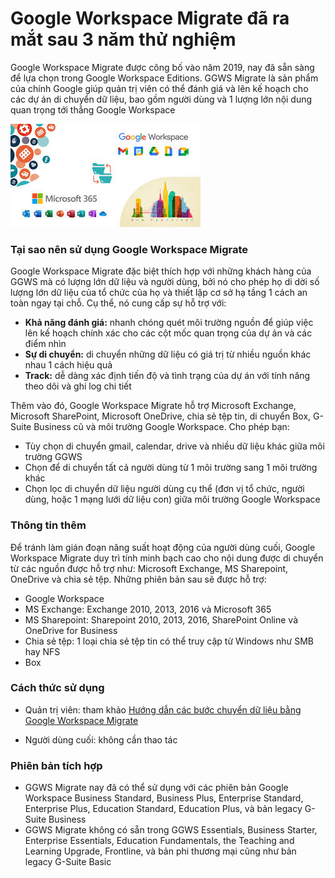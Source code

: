 # Google Workspace Migrate đã ra mắt sau 3 năm thử nghiệm

Google Workspace Migrate được công bố vào năm 2019, nay đã sẵn sàng để lựa chọn trong Google Workspace Editions. GGWS Migrate là sản phẩm của chính Google giúp quản trị viên có thể đánh giá và lên kế hoạch cho các dự án di chuyển dữ liệu, bao gồm người dùng và 1 lượng lớn nội dung quan trọng tới thẳng Google Workspace

![](./images/GGWS_Migrate.jfif)

### Tại sao nên sử dụng Google Workspace Migrate

Google Workspace Migrate đặc biệt thích hợp với những khách hàng của GGWS mà có lượng lớn dữ liệu và người dùng, bởi nó cho phép họ di dời số lượng lớn dữ liệu của tổ chức của họ và thiết lập cơ sở hạ tầng 1 cách an toàn ngay tại chỗ. Cụ thể, nó cung cấp sự hỗ trợ với:
- **Khả năng đánh giá:** nhanh chóng quét môi trường nguồn để giúp việc lên kế hoạch chính xác cho các cột mốc quan trọng của dự án và các điểm nhìn
- **Sự di chuyển:** di chuyển những dữ liệu có giá trị từ nhiều nguồn khác nhau 1 cách hiệu quả
- **Track:** dễ dàng xác định tiến độ và tình trạng của dự án với tính năng theo dõi và ghi log chi tiết

Thêm vào đó, Google Workspace Migrate hỗ trợ Microsoft Exchange, Microsoft SharePoint, Microsoft OneDrive, chia sẻ tệp tin, di chuyển Box, G-Suite Business cũ và môi trường Google Workspace. Cho phép bạn:
- Tùy chọn di chuyển gmail, calendar, drive và nhiều dữ liệu khác giữa môi trường GGWS
- Chọn để di chuyển tất cả người dùng từ 1 môi trường sang 1 môi trường khác
- Chọn lọc di chuyển dữ liệu người dùng cụ thể (đơn vị tổ chức, người dùng, hoặc 1 mạng lưới dữ liệu con) giữa môi trường Google Workspace

### Thông tin thêm

Để tránh làm gián đoạn năng suất hoạt động của người dùng cuối, Google Workspace Migrate duy trì tính minh bạch cao cho nội dung được di chuyển từ các nguồn được hỗ trợ như: Microsoft Exchange, MS Sharepoint, OneDrive và chia sẻ tệp. Những phiên bản sau sẽ được hỗ trợ:
- Google Workspace
- MS Exchange: Exchange 2010, 2013, 2016 và Microsoft 365
- MS Sharepoint: Sharepoint 2010, 2013, 2016, SharePoint Online và OneDrive for Business
- Chia sẻ tệp: 1 loại chia sẻ tệp tin có thể truy cập từ Windows như SMB hay NFS
- Box

### Cách thức sử dụng

- Quản trị viên: tham khảo [Hướng dẫn các bước chuyển dữ liệu bằng Google Workspace Migrate](https://github.com/shaidoka/thuctap-NhanHoa/blob/main/GGWS/Google_Workspace_Migrate.md)

- Người dùng cuối: không cần thao tác

### Phiên bản tích hợp

- GGWS Migrate nay đã có thể sử dụng với các phiên bản Google Workspace Business Standard, Business Plus, Enterprise Standard, Enterprise Plus, Education Standard, Education Plus, và bản legacy G-Suite Business
- GGWS Migrate không có sẵn trong GGWS Essentials, Business Starter, Enterprise Essentials, Education Fundamentals, the Teaching and Learning Upgrade, Frontline, và bản phi thương mại cũng như bản legacy G-Suite Basic